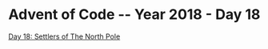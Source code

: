 # Advent of Code -- Year 2018 - Day 18

[Day 18: Settlers of The North Pole](https://adventofcode.com/2018/day/18)

